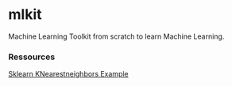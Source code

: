# mlkit
Machine Learning Toolkit from scratch to learn Machine Learning.


### Ressources

[Sklearn KNearestneighbors Example](https://github.com/scikit-learn/scikit-learn/blob/c5497b7f7/sklearn/neighbors/_classification.py#L40)
